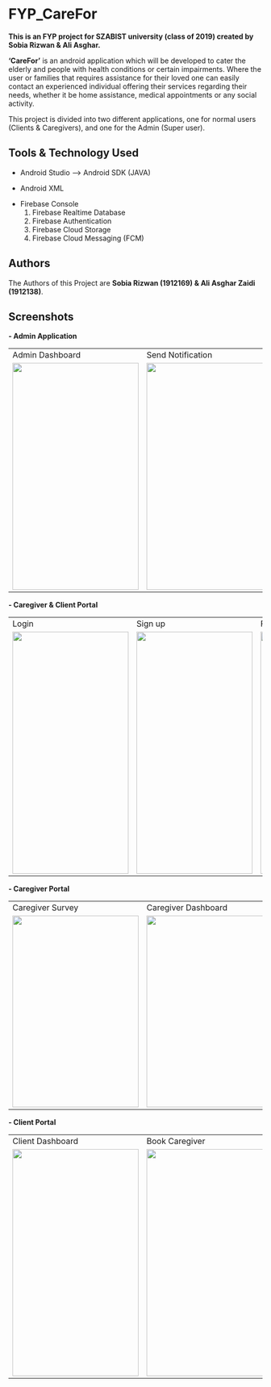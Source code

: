 # FYP_CareFor
**This is an FYP project for SZABIST university (class of 2019) created by Sobia Rizwan & Ali Asghar.**

**‘CareFor’** is an android application which will be developed to cater the elderly and people with health conditions or certain impairments. Where the user or families that requires assistance for their loved one can easily contact an experienced individual offering their services regarding their needs, whether it be home assistance, medical appointments or any social activity.

This project is divided into two different applications, one for normal users (Clients & Caregivers), and one for the Admin (Super user).

## Tools & Technology Used
- Android Studio --> Android SDK (JAVA)
* Android XML
+ Firebase Console
  1) Firebase Realtime Database
  2) Firebase Authentication
  3) Firebase Cloud Storage
  4) Firebase Cloud Messaging (FCM)

## Authors

The Authors of this Project are **Sobia Rizwan (1912169) & Ali Asghar Zaidi (1912138)**.

## Screenshots
**- Admin Application**
<table>
  <tr>
    <td>Admin Dashboard</td>
     <td>Send Notification</td>
     <td>Client Approval</td>
    <td>Edit Quotation</td>
  </tr>
  <tr>
    <td><img src="https://github.com/cs1912169/FYP_CareFor/assets/101176552/f0985359-f387-4639-8c4b-7512b900a0f1" width=250 height=450></td>
    <td><img src="https://github.com/cs1912169/FYP_CareFor/assets/101176552/5f5df764-597d-45fa-96c9-9db17b7d0c3d" width=250 height=450></td>
    <td><img src="https://github.com/cs1912169/FYP_CareFor/assets/101176552/834759c5-ee4b-4ed8-a474-3eb6a7b5965e" width=250 height=450></td>
   <td><img src= "https://github.com/cs1912169/FYP_CareFor/assets/101176552/a18499a3-79d4-4f01-b894-1a1e06c9f837" width=250 height=450></td>
  </tr>
 </table>

  **- Caregiver & Client Portal**
<table>
  <tr>
    <td>Login</td>
     <td>Sign up</td>
     <td>Forget Password</td>
  </tr>
  <tr>
    <td><img src="https://github.com/cs1912169/FYP_CareFor/assets/101176552/4df7b81c-954b-477c-8461-90058ce4f9b8" width=230 height=480></td>
    <td><img src="https://github.com/cs1912169/FYP_CareFor/assets/101176552/4ee6a9e3-aad4-4536-98e7-3239828a70f2" width=230 height=480></td>
    <td><img src="https://github.com/cs1912169/FYP_CareFor/assets/101176552/d7da8225-9cd8-4c44-b46d-f5ed113b988a" width=230 height=480></td>
  </tr>
 </table>
  

 **- Caregiver Portal**
<table>
  <tr>
    <td>Caregiver Survey</td>
    <td>Caregiver Dashboard</td>
     <td>Gig Setup</td>
     <td>Client Booking</td>
    <td>Start Job</td>
  </tr>
  <tr>
    <td><img src="https://github.com/cs1912169/FYP_CareFor/assets/101176552/60aa9fc1-9821-49f8-a035-7aaf8c2e051d" width=250 height=380></td>
    <td><img src="https://github.com/cs1912169/FYP_CareFor/assets/101176552/c0e073f4-06d6-4b97-8834-9661264ee34c" width=250 height=380></td>
    <td><img src="https://github.com/cs1912169/FYP_CareFor/assets/101176552/042577ca-b522-4091-8aa4-b17f6e61389a" width=250 height=380></td>
    <td><img src="https://github.com/cs1912169/FYP_CareFor/assets/101176552/9e8ad379-2323-4e4f-9a58-73e258f231c0" width=250 height=380></td>
   <td><img src= "https://github.com/cs1912169/FYP_CareFor/assets/101176552/c01663ea-eaa5-4d20-86e1-82ce1c7d1560" width=250 height=380></td>
  </tr>
 </table>

  **- Client Portal**
<table>
  <tr>
    <td>Client Dashboard</td>
     <td>Book Caregiver</td>
     <td>End Caregiver Job</td>
    <td>Customer Review</td>
  </tr>
  <tr>
    <td><img src="https://github.com/cs1912169/FYP_CareFor/assets/101176552/cc7e1776-c40f-4bd3-ab6f-3dc3a97288f3" width=250 height=450></td>
    <td><img src="https://github.com/cs1912169/FYP_CareFor/assets/101176552/f95fa459-9b07-4c0e-8f7c-c47ef3f217f9" width=250 height=450></td>
    <td><img src="https://github.com/cs1912169/FYP_CareFor/assets/101176552/e22b1fc2-5f0d-4204-af38-aaea7eb37a05" width=250 height=450></td>
   <td><img src= "https://github.com/cs1912169/FYP_CareFor/assets/101176552/bcf246b0-d5a2-4343-ad0d-deeb6f673327" width=250 height=450></td>
  </tr>
 </table>
